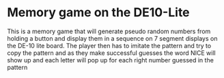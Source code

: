# Memory game on the DE10-Lite
This is a memory game that will generate pseudo random numbers from holding a button and display them in a sequence on 7 segment displays on the DE-10 lite board.
The player then has to imitate the pattern and try to copy the pattern and as they make successful guesses the word NICE will show up and each letter will pop up for 
each right number guessed in the pattern
